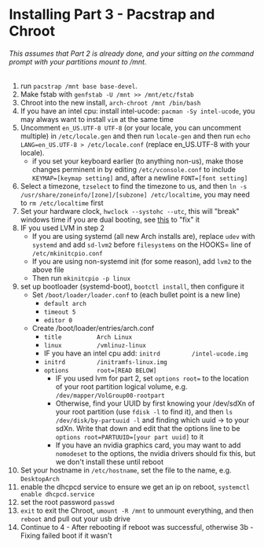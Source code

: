 # Installing Part 3 - Pacstrap and Chroot
###### This assumes that Part 2 is already done, and your sitting on the command prompt with your partitions mount to /mnt.

1) run ```pacstrap /mnt base base-devel```.
2) Make fstab with ```genfstab -U /mnt >> /mnt/etc/fstab```
3) Chroot into the new install, ```arch-chroot /mnt /bin/bash```
4) If you have an intel cpu: install intel-ucode: ```pacman -Sy intel-ucode```, you may always want to install ```vim``` at the same time
4) Uncomment ```en_US.UTF-8 UTF-8``` (or your locale, you can uncomment multiple) in ```/etc/locale.gen``` and then run ```locale-gen``` and then run ```echo LANG=en_US.UTF-8 > /etc/locale.conf``` (replace en_US.UTF-8 with your locale).
	* if you set your keyboard earlier (to anything non-us), make those changes perminent in by editing ```/etc/vconsole.conf``` to include ```KEYMAP=[keymap setting]``` and, after a newline ```FONT=[font setting]```
5) Select a timezone, ```tzselect``` to find the timezone to us, and then ```ln -s /usr/share/zoneinfo/[zone]/[subzone] /etc/localtime```, you may need to ```rm /etc/localtime``` first
6) Set your hardware clock, ```hwclock --systohc --utc```, this will "break" windows time if you are dual booting, see [this](https://wiki.archlinux.org/index.php/Time#UTC_in_Windows) to "fix" it
7) IF you used LVM in step 2
	* If you are using systemd (all new Arch installs are), replace ``udev`` with ```systemd``` and add ```sd-lvm2``` before ```filesystems``` on the HOOKS= line of ```/etc/mkinitcpio.conf```
	* If you are using non-systemd init (for some reason), add ```lvm2``` to the above file
	* Then run ```mkinitcpio -p linux```
10) set up bootloader (systemd-boot), ```bootctl install```, then configure it
	* Set ```/boot/loader/loader.conf``` to (each bullet point is a new line)
		* ```default arch```
		* ```timeout 5```
		*  ```editor 0```
	* Create /boot/loader/entries/arch.conf
		* ```title          Arch Linux```
		* ```linux          /vmlinuz-linux```
		* IF you have an intel cpu add: ```initrd         /intel-ucode.img```
		* ```initrd         /initramfs-linux.img```
		* ```options        root=[READ BELOW]```
			* IF you used lvm for part 2, set ```options root=``` to the location of your root partition logical volume, e.g. ```/dev/mapper/VolGroup00-rootpart```
			* Otherwise, find your UUID by first knowing your /dev/sdXn of your root partition (use ```fdisk -l``` to find it), and then ```ls /dev/disk/by-partuuid -l``` and finding which uuid -> to your sdXn.  Write that down and edit that the options line to be ```options root=PARTUUID=[your part uuid]``` to it
			* If you have an nvidia graphics card, you may want to add ``nomodeset`` to the options, the nvidia drivers should fix this, but we don't install these until reboot
11) Set your hostname in ```/etc/hostname```, set the file to the name, e.g. ```DesktopArch```
12) enable the dhcpcd service to ensure we get an ip on reboot, ```systemctl enable dhcpcd.service```
13) set the root password ```passwd```
15) ```exit``` to exit the Chroot, ```umount -R /mnt``` to unmount everything, and then ```reboot``` and pull out your usb drive
16) Continue to 4 - After rebooting if reboot was successful, otherwise 3b - Fixing failed boot if it wasn't
